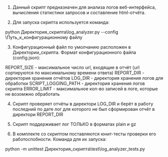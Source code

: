 1. Данный скрипт предназначен для анализа логов веб-интерфейса, вычисления статистики запросов и составление html-отчёта. 

2. Для запуска скрипта используется команда:

python Директория_скрипта\log_analyzer.py --config \Путь_к_конфигурационному файлу

3. Конфигурационный файл по умолчанию расположен в Директории_скрипта.
Формат конфигурационного файла (config.json):

REPORT_SIZE - максимальное число url, входящие в отчёт (url сортируются по максимальному времени ответа)
REPORT_DIR - директория хранения отчётов
LOG_DIR - директория хранения логов для обработки
SCRIPT_LOGGING_PATH - директория хранения логов скрипта
ERROR_LIMIT - максимальное кол-во записей в логе, которые не возомжно обработать

4. Скрипт проверяет отчёты в директори LOG_DIR и берёт в работу последний по дате лог для которого не был сформирован отчёт в директори REPORT_DIR

5. Скрипт поддерживает лог ТОЛЬКО в форматах plain и gz

6. В комплекте со скриптом поставляются юнит-тесты проверки его работоспобности. Команда для их запуска:

python -m unittest Директория_скрипта\test\log_analyzer_tests.py

